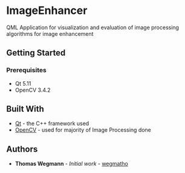 # ImageEnhancer
QML Application for visualization and evaluation of image processing algorithms for image enhancement

## Getting Started

### Prerequisites
- Qt 5.11
- OpenCV 3.4.2

## Built With

* [Qt](https://wiki.qt.io/About_Qt) - the C++ framework used
* [OpenCV](https://opencv.org/) - used for majority of Image Processing done

## Authors

* **Thomas Wegmann** - *Initial work* - [wegmatho](https://github.com/wegmatho)
